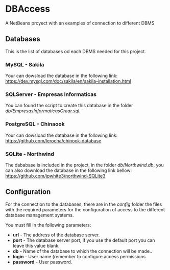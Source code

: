 # DBAccess

A NetBeans proyect with an examples of connection to different DBMS


Databases
---------
This is the list of databases od each DBMS needed for this project.

### MySQL - Sakila
Your can dowsload the database in the following link:
https://dev.mysql.com/doc/sakila/en/sakila-installation.html

### SQLServer - Empresas Informaticas
You can found the script to create this database in the folder *db/EmpresasInformaticasCrear.sql*.

### PostgreSQL - Chinaook
Your can dowsload the database in the following link:
https://github.com/lerocha/chinook-database

### SQLite - Northwind
The dababase is included in the project, in the folder *db/Northwind.db*, you can also download the database in the following link bellow:
https://github.com/jpwhite3/northwind-SQLite3


Configuration
-------------
For the connection to the databases, there are in the *config* folder the files with the required parameters for the configuration of access to the different database management systems.

You must fill in the following parameters:
* **url** - The address of the database server.
* **port** - The database server port, if you use the default port you can leave this value blank.
* **db** - Name of the database to which the connection will be made..
* **login** - User name (remember to configure access permissions
* **password** - User password.

